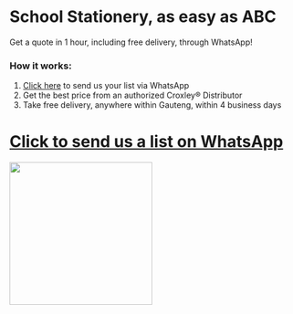 # School Stationery, as easy as ABC

Get a quote in 1 hour, including free delivery, through WhatsApp!

### How it works:
1. [Click here](https://goo.gl/VbmkXo) to send us your list via WhatsApp
2. Get the best price from an authorized Croxley® Distributor
3. Take free delivery, anywhere within Gauteng, within 4 business days

# [Click to send us a list on WhatsApp](https://goo.gl/VbmkXo)

<img src="https://storage.googleapis.com/random_shit/croxley-logo.jpg" width="250" />

